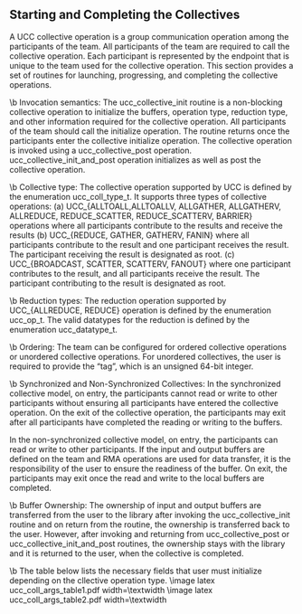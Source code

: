 ## Starting and Completing the Collectives

A UCC collective operation is a group communication operation among the participants of the team. All participants of the team are required to call the collective operation. Each participant is represented by the endpoint that is unique to the team used for the collective operation. This section provides a set of routines for launching, progressing, and completing the collective operations. 

\b Invocation semantics: The ucc\_collective\_init routine is a non-blocking collective operation to initialize the buffers, operation type, reduction type, and other information required for the collective operation. All participants of the team should call the initialize operation. The routine returns once the participants enter the collective initialize operation. The collective operation is invoked using a ucc\_collective\_post operation. ucc\_collective\_init\_and\_post operation initializes as well as post the collective operation.

\b Collective type: The collective operation supported by UCC is defined by the enumeration ucc\_coll\_type\_t. It supports three types of collective operations: (a) UCC\_{ALLTOALL,ALLTOALLV, ALLGATHER, ALLGATHERV, ALLREDUCE, REDUCE_SCATTER, REDUCE_SCATTERV, BARRIER} operations where all participants contribute to the results and receive the results (b) UCC\_{REDUCE, GATHER, GATHERV, FANIN} where all participants contribute to the result and one participant receives the result. The participant receiving the result is designated as root. (c) UCC\_{BROADCAST, SCATTER, SCATTERV, FANOUT} where one participant contributes to the result, and all participants receive the result. The participant contributing to the result is designated as root.

\b Reduction types: The reduction operation supported by UCC\_{ALLREDUCE, REDUCE} operation is defined by the enumeration ucc\_op\_t. The valid datatypes for the reduction is defined by the enumeration ucc\_datatype\_t.

\b Ordering: The team can be configured for ordered collective operations or unordered collective operations. For unordered collectives, the user is required to provide the “tag”, which is an unsigned 64-bit integer. 

\b Synchronized and Non-Synchronized Collectives: In the synchronized collective model, on entry, the participants cannot read or write to other participants without ensuring all participants have entered the collective operation. On the exit of the collective operation, the participants may exit after all participants have completed the reading or writing to the buffers.

In the non-synchronized collective model, on entry, the participants can read or write to other participants. If the input and output buffers are defined on the team and RMA operations are used for data transfer, it is the responsibility of the user to ensure the readiness of the buffer. On exit, the participants may exit once the read and write to the local buffers are completed. 

\b Buffer Ownership: The ownership of input and output buffers are transferred from the user to the library after invoking the ucc\_collective\_init routine and on return from the routine, the ownership is transferred back to the user. However, after invoking and returning from ucc\_collective\_post or ucc\_collective\_init\_and\_post routines, the ownership stays with the library and it is returned to the user, when the collective is completed. 

\b The table below lists the necessary fields that user must initialize depending on the cllective operation type.
\image latex ucc\_coll\_args\_table1.pdf width=\textwidth
\image latex ucc\_coll\_args\_table2.pdf width=\textwidth
